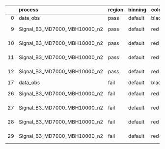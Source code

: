 |    | process                      | region   | binning   | color   | process_type   |   scale | variation   | source_filename                                                       | source_histname    | alias                        | title     |   combine_idx |     lnN |   shapes | syst_type   | direction   | variation_alias   |
|---:|:-----------------------------|:---------|:----------|:--------|:---------------|--------:|:------------|:----------------------------------------------------------------------|:-------------------|:-----------------------------|:----------|--------------:|--------:|---------:|:------------|:------------|:------------------|
|  0 | data_obs                     | pass     | default   | black   | DATA           |       1 | nominal     | ./histograms_for_2DAlphabet_v18//BH_Data.root                         | hpass              | Data                         | Data      |           nan | nan     |      nan | nan         | nan         | nan               |
|  9 | Signal_B3_MD7000_MBH10000_n2 | pass     | default   | red     | SIGNAL         |       1 | lumi        | ./histograms_for_2DAlphabet_v18//BH_Signal_B3_MD7000_MBH10000_n2.root | hpass              | Signal_B3_MD7000_MBH10000_n2 | BH signal |           nan |   1.016 |      nan | lnN         | nan         | nan               |
| 10 | Signal_B3_MD7000_MBH10000_n2 | pass     | default   | red     | SIGNAL         |       1 | SVM         | ./histograms_for_2DAlphabet_v18//BH_Signal_B3_MD7000_MBH10000_n2.root | hpass_SVMsyst_up   | Signal_B3_MD7000_MBH10000_n2 | BH signal |           nan | nan     |        1 | shapes      | Up          | SVMsyst           |
| 11 | Signal_B3_MD7000_MBH10000_n2 | pass     | default   | red     | SIGNAL         |       1 | SVM         | ./histograms_for_2DAlphabet_v18//BH_Signal_B3_MD7000_MBH10000_n2.root | hpass_SVMsyst_down | Signal_B3_MD7000_MBH10000_n2 | BH signal |           nan | nan     |        1 | shapes      | Down        | SVMsyst           |
| 12 | Signal_B3_MD7000_MBH10000_n2 | pass     | default   | red     | SIGNAL         |       1 | nominal     | ./histograms_for_2DAlphabet_v18//BH_Signal_B3_MD7000_MBH10000_n2.root | hpass              | Signal_B3_MD7000_MBH10000_n2 | BH signal |           nan | nan     |      nan | nan         | nan         | nan               |
| 17 | data_obs                     | fail     | default   | black   | DATA           |       1 | nominal     | ./histograms_for_2DAlphabet_v18//BH_Data.root                         | hfail              | Data                         | Data      |           nan | nan     |      nan | nan         | nan         | nan               |
| 26 | Signal_B3_MD7000_MBH10000_n2 | fail     | default   | red     | SIGNAL         |       1 | lumi        | ./histograms_for_2DAlphabet_v18//BH_Signal_B3_MD7000_MBH10000_n2.root | hfail              | Signal_B3_MD7000_MBH10000_n2 | BH signal |           nan |   1.016 |      nan | lnN         | nan         | nan               |
| 27 | Signal_B3_MD7000_MBH10000_n2 | fail     | default   | red     | SIGNAL         |       1 | SVM         | ./histograms_for_2DAlphabet_v18//BH_Signal_B3_MD7000_MBH10000_n2.root | hfail_SVMsyst_up   | Signal_B3_MD7000_MBH10000_n2 | BH signal |           nan | nan     |        1 | shapes      | Up          | SVMsyst           |
| 28 | Signal_B3_MD7000_MBH10000_n2 | fail     | default   | red     | SIGNAL         |       1 | SVM         | ./histograms_for_2DAlphabet_v18//BH_Signal_B3_MD7000_MBH10000_n2.root | hfail_SVMsyst_down | Signal_B3_MD7000_MBH10000_n2 | BH signal |           nan | nan     |        1 | shapes      | Down        | SVMsyst           |
| 29 | Signal_B3_MD7000_MBH10000_n2 | fail     | default   | red     | SIGNAL         |       1 | nominal     | ./histograms_for_2DAlphabet_v18//BH_Signal_B3_MD7000_MBH10000_n2.root | hfail              | Signal_B3_MD7000_MBH10000_n2 | BH signal |           nan | nan     |      nan | nan         | nan         | nan               |
